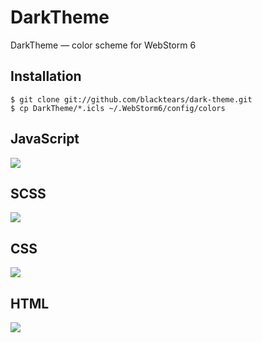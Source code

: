# DarkTheme

DarkTheme — color scheme for WebStorm 6

## Installation

```
$ git clone git://github.com/blacktears/dark-theme.git
$ cp DarkTheme/*.icls ~/.WebStorm6/config/colors
```

## JavaScript

![](http://f.cl.ly/items/0X083I003b163I0Z3d3o/js.png)

## SCSS

![](http://f.cl.ly/items/3t0r2k1E1E0000270m3n/scss.png)

## CSS

![](http://f.cl.ly/items/1F0u3g0I19132W07160K/css.png)

## HTML

![](http://f.cl.ly/items/1S3K0E21120c2Q2T1q2X/html.png)



